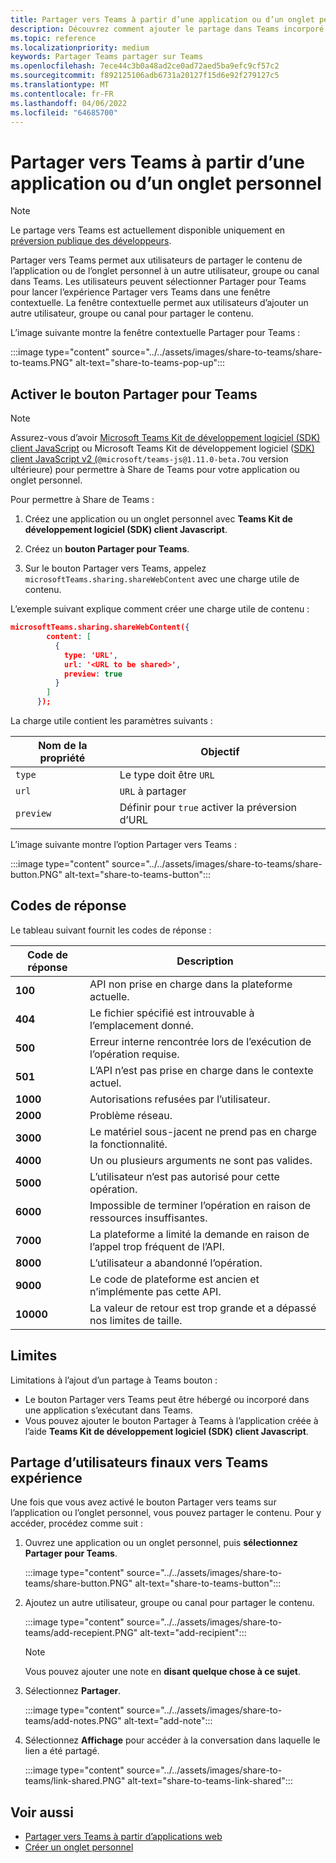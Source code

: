 ```yaml
---
title: Partager vers Teams à partir d’une application ou d’un onglet personnel
description: Découvrez comment ajouter le partage dans Teams incorporé sur votre application ou onglet personnel
ms.topic: reference
ms.localizationpriority: medium
keywords: Partager Teams partager sur Teams
ms.openlocfilehash: 7ece44c3b0a48ad2ce0ad72aed5ba9efc9cf57c2
ms.sourcegitcommit: f892125106adb6731a20127f15d6e92f279127c5
ms.translationtype: MT
ms.contentlocale: fr-FR
ms.lasthandoff: 04/06/2022
ms.locfileid: "64685700"
---
```

# <a name="share-to-teams-from-personal-app-or-tab"></a>Partager vers Teams à partir d’une application ou d’un onglet personnel

> [!NOTE]
> Le partage vers Teams est actuellement disponible uniquement en [préversion publique des développeurs](../../resources/dev-preview/developer-preview-intro.md).

Partager vers Teams permet aux utilisateurs de partager le contenu de l’application ou de l’onglet personnel à un autre utilisateur, groupe ou canal dans Teams. Les utilisateurs peuvent sélectionner Partager pour Teams pour lancer l’expérience Partager vers Teams dans une fenêtre contextuelle. La fenêtre contextuelle permet aux utilisateurs d’ajouter un autre utilisateur, groupe ou canal pour partager le contenu.

L’image suivante montre la fenêtre contextuelle Partager pour Teams :

:::image type="content" source="../../assets/images/share-to-teams/share-to-teams.PNG" alt-text="share-to-teams-pop-up":::

## <a name="enable-share-to-teams-button"></a>Activer le bouton Partager pour Teams

> [!NOTE]
> Assurez-vous d’avoir [Microsoft Teams Kit de développement logiciel (SDK) client JavaScript](../../tabs/how-to/using-teams-client-sdk.md) ou Microsoft Teams Kit de développement logiciel ([SDK) client JavaScript v2 (](../../tabs/how-to/using-teams-client-sdk.md)`@microsoft/teams-js@1.11.0-beta.7`ou version ultérieure) pour permettre à Share de Teams pour votre application ou onglet personnel.

Pour permettre à Share de Teams :

1. Créez une application ou un onglet personnel avec **Teams Kit de développement logiciel (SDK) client Javascript**.

2. Créez un **bouton Partager pour Teams**.

3. Sur le bouton Partager vers Teams, appelez `microsoftTeams.sharing.shareWebContent` avec une charge utile de contenu.

L’exemple suivant explique comment créer une charge utile de contenu :

```json
microsoftTeams.sharing.shareWebContent({
        content: [
          {
            type: 'URL',
            url: '<URL to be shared>',
            preview: true
          }
        ]
      });
```

La charge utile contient les paramètres suivants :

| Nom de la propriété | Objectif |
|---|---|
| `type` | Le type doit être `URL` |
| `url` | `URL` à partager |
| `preview` | Définir pour `true` activer la préversion d’URL |

L’image suivante montre l’option Partager vers Teams :

:::image type="content" source="../../assets/images/share-to-teams/share-button.PNG" alt-text="share-to-teams-button":::

## <a name="response-codes"></a>Codes de réponse

Le tableau suivant fournit les codes de réponse :

|Code de réponse|Description|
|---|---|
| **100** | API non prise en charge dans la plateforme actuelle. |
| **404** | Le fichier spécifié est introuvable à l’emplacement donné. |
| **500** | Erreur interne rencontrée lors de l’exécution de l’opération requise. |
| **501** | L’API n’est pas prise en charge dans le contexte actuel. |
| **1000** | Autorisations refusées par l’utilisateur. |
| **2000** | Problème réseau. |
| **3000** | Le matériel sous-jacent ne prend pas en charge la fonctionnalité. |
| **4000** | Un ou plusieurs arguments ne sont pas valides. |
| **5000** | L’utilisateur n’est pas autorisé pour cette opération. |
| **6000** | Impossible de terminer l’opération en raison de ressources insuffisantes. |
| **7000** | La plateforme a limité la demande en raison de l’appel trop fréquent de l’API. |
| **8000** | L’utilisateur a abandonné l’opération. |
| **9000** | Le code de plateforme est ancien et n’implémente pas cette API. |
| **10000** | La valeur de retour est trop grande et a dépassé nos limites de taille. |

## <a name="limitations"></a>Limites

Limitations à l’ajout d’un partage à Teams bouton :

* Le bouton Partager vers Teams peut être hébergé ou incorporé dans une application s’exécutant dans Teams.
* Vous pouvez ajouter le bouton Partager à Teams à l’application créée à l’aide **Teams Kit de développement logiciel (SDK) client Javascript**.

## <a name="end-user-share-to-teams-experience"></a>Partage d’utilisateurs finaux vers Teams expérience

Une fois que vous avez activé le bouton Partager vers teams sur l’application ou l’onglet personnel, vous pouvez partager le contenu. Pour y accéder, procédez comme suit :

1. Ouvrez une application ou un onglet personnel, puis **sélectionnez Partager pour Teams**.

    :::image type="content" source="../../assets/images/share-to-teams/share-button.PNG" alt-text="share-to-teams-button":::

2. Ajoutez un autre utilisateur, groupe ou canal pour partager le contenu.

    :::image type="content" source="../../assets/images/share-to-teams/add-recepient.PNG" alt-text="add-recipient":::

    > [!NOTE]
    > Vous pouvez ajouter une note en **disant quelque chose à ce sujet**.

3. Sélectionnez **Partager**.

   :::image type="content" source="../../assets/images/share-to-teams/add-notes.PNG" alt-text="add-note":::

4. Sélectionnez **Affichage** pour accéder à la conversation dans laquelle le lien a été partagé.

   :::image type="content" source="../../assets/images/share-to-teams/link-shared.PNG" alt-text="share-to-teams-link-shared":::

## <a name="see-also"></a>Voir aussi

* [Partager vers Teams à partir d’applications web](share-to-teams-from-web-apps.md)
* [Créer un onglet personnel](../../tabs/how-to/create-personal-tab.md)
